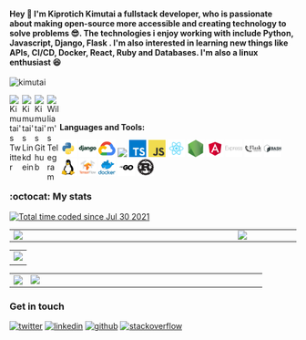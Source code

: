 #### Hey 👋 I'm Kiprotich Kimutai a fullstack developer, who is passionate about making open-source more accessible and creating technology to solve problems 😎. The technologies i enjoy working with include Python, Javascript, Django, Flask . I'm also interested in learning new things like APIs, CI/CD, Docker, React, Ruby and Databases. I'm also a linux enthusiast 😆
<p align="left"> <img src="https://komarev.com/ghpvc/?username=Kimutai01 &label=Profile%20views&color=0e75b6&style=flat" alt="kimutai" /> </p>


<a href="https://twitter.com/Kimutai_01?t=liw9aVN4UD5KG2V7RpThMw&s=09">
  <img align="left" alt="Kimutai's Twitter" width="22px" src="https://cdn.jsdelivr.net/npm/simple-icons@v3/icons/twitter.svg" />
</a>
<a href="https://www.linkedin.com/in/kimutai-kiprotich-1b5045216">
  <img align="left" alt="Kimutai's Linkdein" width="22px" src="https://cdn.jsdelivr.net/npm/simple-icons@v3/icons/linkedin.svg" />
</a>
<a href="https://github.com/Kimutai01">
  <img align="left" alt="Kimutai's Github" width="22px" src="https://cdn.jsdelivr.net/npm/simple-icons@v3/icons/github.svg" />
</a>
<a href="https://t.me/WilliamOtieno">
  <img align="left" alt="William's Telegram" width="22px" src="https://cdn.jsdelivr.net/npm/simple-icons@v3/icons/telegram.svg" />
</a>

<br/>
<br/>

**Languages and Tools:**  

<code><img height="30" src="https://raw.githubusercontent.com/github/explore/80688e429a7d4ef2fca1e82350fe8e3517d3494d/topics/python/python.png"></code>
<code><img height="30" src="https://raw.githubusercontent.com/github/explore/80688e429a7d4ef2fca1e82350fe8e3517d3494d/topics/django/django.png"></code>
<code><img height="30" src="https://raw.githubusercontent.com/github/explore/62b74b4ac11782e90fa7c275d62ad1a2855d403d/topics/google-cloud/google-cloud.png"></code>
<code><img height="30" src="https://camo.githubusercontent.com/9524913c8527def8ce119eab41a08b29a4e6b6ed71abdd5ab351222458d757d1/68747470733a2f2f75706c6f61642e77696b696d656469612e6f72672f77696b6970656469612f636f6d6d6f6e732f7468756d622f342f34622f426173685f4c6f676f5f436f6c6f7265642e7376672f3132303070782d426173685f4c6f676f5f436f6c6f7265642e7376672e706e67"></code>
<code><img height="30" src="https://raw.githubusercontent.com/github/explore/80688e429a7d4ef2fca1e82350fe8e3517d3494d/topics/typescript/typescript.png"></code>
<code><img height="30" src="https://raw.githubusercontent.com/github/explore/80688e429a7d4ef2fca1e82350fe8e3517d3494d/topics/javascript/javascript.png"></code>
<code><img height="30" src="https://raw.githubusercontent.com/github/explore/80688e429a7d4ef2fca1e82350fe8e3517d3494d/topics/react/react.png"></code>
<code><img height="30" src="https://raw.githubusercontent.com/github/explore/80688e429a7d4ef2fca1e82350fe8e3517d3494d/topics/nodejs/nodejs.png"></code>
<code><img height="30" src="https://raw.githubusercontent.com/github/explore/80688e429a7d4ef2fca1e82350fe8e3517d3494d/topics/angular/angular.png"></code>
<code><img height="30" src="https://raw.githubusercontent.com/github/explore/80688e429a7d4ef2fca1e82350fe8e3517d3494d/topics/express/express.png"></code>
<code><img height="30" src="https://raw.githubusercontent.com/github/explore/80688e429a7d4ef2fca1e82350fe8e3517d3494d/topics/flask/flask.png"></code>
<code><img height="30" src="https://raw.githubusercontent.com/github/explore/80688e429a7d4ef2fca1e82350fe8e3517d3494d/topics/bash/bash.png"></code>
<code><img height="30" src="https://raw.githubusercontent.com/github/explore/80688e429a7d4ef2fca1e82350fe8e3517d3494d/topics/linux/linux.png"></code>
<code><img height="30" src="https://raw.githubusercontent.com/github/explore/80688e429a7d4ef2fca1e82350fe8e3517d3494d/topics/tensorflow/tensorflow.png"></code>
<code><img height="30" src="https://raw.githubusercontent.com/github/explore/80688e429a7d4ef2fca1e82350fe8e3517d3494d/topics/docker/docker.png"></code>
<code><img height="30" src="https://raw.githubusercontent.com/github/explore/80688e429a7d4ef2fca1e82350fe8e3517d3494d/topics/go/go.png"></code>
<code><img height="30" src="https://raw.githubusercontent.com/github/explore/80688e429a7d4ef2fca1e82350fe8e3517d3494d/topics/rust/rust.png"></code>

### :octocat: My stats
  <table>
  <tr>
    <a href="https://wakatime.com/@031f0010-ed93-450d-86db-77e0f90e1bae"><img src="https://wakatime.com/badge/user/031f0010-ed93-450d-86db-77e0f90e1bae.svg" alt="Total time coded since Jul 30 2021" /></a>
  </tr>
  <tr>
      <td><img width="380px" align="left" src="https://github-readme-stats.vercel.app/api?username=Kimutai01&show_icons=true&count_private=true&include_all_commits=true&theme=tokyonight"/></td>
    <td><img width="400px" align="right" src="https://github-readme-streak-stats.herokuapp.com/?user=Kimutai01&show_icons=true&locale=en&layout=compact&theme=tokyonight"/></td>
  
  </tr>   
</table>

<table>
  <tr>
    <td><img src="https://raw.githubusercontent.com/Kimutai01/github-stats/master/generated/overview.svg" /></td>
  </tr>
</table>

<table>
  <tr>
    <td><img align="center" src="https://github-readme-stats.vercel.app/api/wakatime?username=Kimutai01&layout=compact&show_icnos=true"/></td>
    <td><img width="400px" align="left" src="https://github-readme-stats.vercel.app/api/top-langs/?username=Kimutai01&langs_count=10&layout=compact"/></td>
  </tr>
</table>

### Get in touch
<p>
  <a href="https://twitter.com/Kimutai_01?t=liw9aVN4UD5KG2V7RpThMw&s=09"><img src="https://img.icons8.com/color/50/111111/twitter-squared.png" alt="twitter"/></a>
  <a href="https://www.linkedin.com/in/kimutai-kiprotich-1b5045216"><img src="https://img.icons8.com/color/50/111111/linkedin.png" alt="linkedin"/></a>
  <a href="https://github.com/Kimutai01"><img src="https://img.icons8.com/color/50/111111/github.png" alt="github"/></a>
  <a href="https://stackoverflow.com/users/16348210/kiprotich-kimutai"><img src="https://img.icons8.com/color/50/000000/stackoverflow.png" alt="stackoverflow"/></a>
</p>
